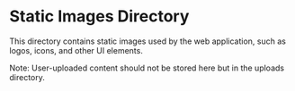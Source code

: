 # Static Images Directory

This directory contains static images used by the web application, such as logos, icons, and other UI elements.

Note: User-uploaded content should not be stored here but in the uploads directory.